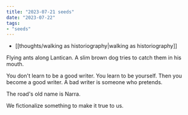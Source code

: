 ```yaml
---
title: "2023-07-21 seeds"
date: "2023-07-22"
tags:
- "seeds"
---
```


- [[thoughts/walking as historiography|walking as historiography]]

Flying ants along Lantican. A slim brown dog tries to catch them in his mouth.

You don't learn to be a good writer. You learn to be yourself. Then you become a good writer. A bad writer is someone who pretends.

The road's old name is Narra.

We fictionalize something to make it true to us.